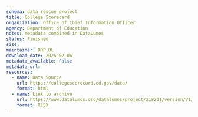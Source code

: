 ```yaml
---
schema: data_rescue_project 
title: College Scorecard
organization: Office of Chief Information Officer
agency: Department of Education
notes: metadata combined in DataLumos
status: Finished
size: 
maintainer: DRP,DL
download_date: 2025-02-06
metadata_available: False
metadata_url: 
resources:
  - name: Data Source
    url: https://collegescorecard.ed.gov/data/
    format: html
  - name: Link to archive
    url: https://www.datalumos.org/datalumos/project/218201/version/V1/view
    format: XLSX
---
```

